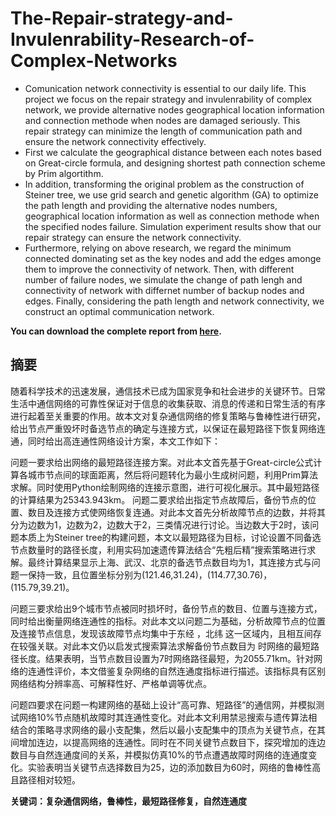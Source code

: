 # The-Repair-strategy-and-Invulenrability-Research-of-Complex-Networks
- Comunication network connectivity is essential to our daily life. This project we focus on the repair strategy and invulenrability of complex network, we provide alternative nodes geographical location information and connection methode when nodes are damaged seriously. This repair strategy can minimize the length of communication path and ensure the network connectivity effectively.
- First we calculate the geographical distance between each notes based on Great-circle formula, and designing shortest path connection scheme by Prim algortithm.
- In addition, transforming the original problem as the construction of Steiner tree, we use grid search and genetic algorithm (GA) to optimize the path length and providing the alternative nodes numbers, geographical location information as well as connection methode when the specified nodes failure. Simulation experiment results show that our repair strategy can ensure the network connectivity.
- Furthermore, relying on above research, we regard the minimum connected dominating set as the key nodes and add the edges amonge them to improve the connectivity of network. Then, with different number of failure nodes, we simulate the change of path lengh and connectivity of network with differnet number of backup nodes and edges. Finally, considering the path length and network connectivity, we construct an optimal communication network.

**You can download the complete report from [here](https://github.com/PrideLee/The-Repair-strategy-and-Invulenrability-Research-of-Complex-Networks/blob/master/%E5%A4%8D%E6%9D%82%E9%80%9A%E4%BF%A1%E7%BD%91%E7%BB%9C%E7%9A%84%E4%BF%AE%E5%A4%8D%E7%AD%96%E7%95%A5%E4%B8%8E%E6%8A%97%E6%94%BB%E5%87%BB%E6%80%A7%E7%A0%94%E7%A9%B6.pdf).**

## 摘要
随着科学技术的迅速发展，通信技术已成为国家竞争和社会进步的关键环节。日常生活中通信网络的可靠性保证对于信息的收集获取、消息的传递和日常生活的有序进行起着至关重要的作用。故本文对复杂通信网络的修复策略与鲁棒性进行研究，给出节点严重毁坏时备选节点的确定与连接方式，以保证在最短路径下恢复网络连通，同时给出高连通性网络设计方案，本文工作如下：

问题一要求给出网络的最短路径连接方案。对此本文首先基于Great-circle公式计算各城市节点间的球面距离，然后将问题转化为最小生成树问题，利用Prim算法求解。同时使用Python绘制网络的连接示意图，进行可视化展示。其中最短路径的计算结果为25343.943km。
问题二要求给出指定节点故障后，备份节点的位置、数目及连接方式使网络恢复连通。对此本文首先分析故障节点的边数，并将其分为边数为1，边数为2，边数大于2，三类情况进行讨论。当边数大于2时，该问题本质上为Steiner tree的构建问题，本文以最短路径为目标，讨论设置不同备选节点数量时的路径长度，利用实码加速遗传算法结合“先粗后精”搜索策略进行求解。最终计算结果显示上海、武汉、北京的备选节点数目均为1，其连接方式与问题一保持一致，且位置坐标分别为(121.46,31.24)，(114.77,30.76)，(115.79,39.21)。

问题三要求给出9个城市节点被同时损坏时，备份节点的数目、位置与连接方式，同时给出衡量网络连通性的指标。对此本文以问题二为基础，分析故障节点的位置及连接节点信息，发现该故障节点均集中于东经 ，北纬 这一区域内，且相互间存在较强关联。对此本文仍以启发式搜索算法求解备份节点数目为 时网络的最短路径长度。结果表明，当节点数目设置为7时网络路径最短，为2055.71km。针对网络的连通性评价，本文借鉴复杂网络的自然连通度指标进行描述。该指标具有区别网络结构分辨率高、可解释性好、严格单调等优点。

问题四要求在问题一构建网络的基础上设计“高可靠、短路径”的通信网，并模拟测试网络10%节点随机故障时其连通性变化。对此本文利用禁忌搜索与遗传算法相结合的策略寻求网络的最小支配集，然后以最小支配集中的顶点为关键节点，在其间增加连边，以提高网络的连通性。同时在不同关键节点数目下，探究增加的连边数目与自然连通度间的关系，并模拟仿真10%的节点遭遇故障时网络的连通度变化。实验表明当关键节点选择数目为25，边的添加数目为60时，网络的鲁棒性高且路径相对较短。

**关键词：复杂通信网络，鲁棒性，最短路径修复，自然连通度**
